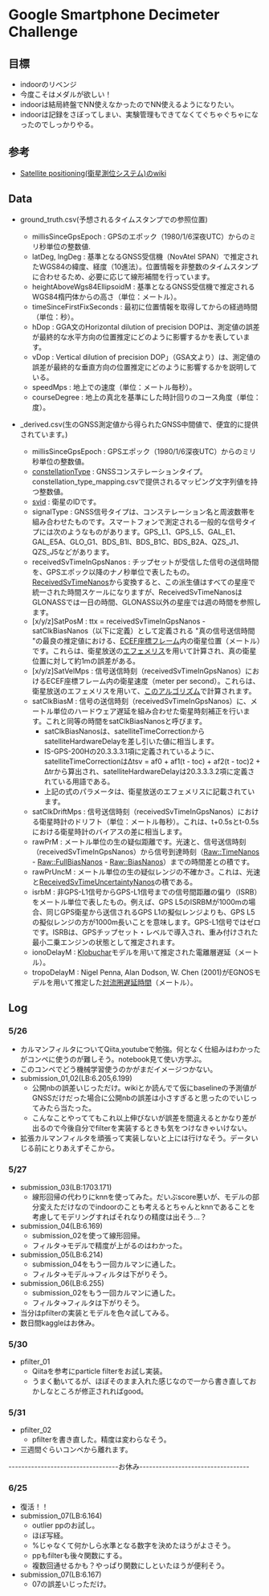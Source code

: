 # Google Smartphone Decimeter Challenge

## 目標
- indoorのリベンジ
- 今度こそはメダルが欲しい！
- indoorは結局終盤でNN使えなかったのでNN使えるようになりたい。
- indoorは記録をさぼってしまい、実験管理もできてなくてぐちゃぐちゃになったのでしっかりやる。


## 参考
- [Satellite positioning(衛星測位システム)のwiki](https://ja.wikipedia.org/wiki/%E8%A1%9B%E6%98%9F%E6%B8%AC%E4%BD%8D%E3%82%B7%E3%82%B9%E3%83%86%E3%83%A0)

## Data
- ground_truth.csv(予想されるタイムスタンプでの参照位置)
  - millisSinceGpsEpoch : GPSのエポック（1980/1/6深夜UTC）からのミリ秒単位の整数値.
  - latDeg, lngDeg : 基準となるGNSS受信機（NovAtel SPAN）で推定されたWGS84の緯度、経度（10進法）。位置情報を非整数のタイムスタンプに合わせるため、必要に応じて線形補間を行っています。
  - heightAboveWgs84EllipsoidM : 基準となるGNSS受信機で推定されるWGS84楕円体からの高さ（単位：メートル）。
  - timeSinceFirstFixSeconds : 最初に位置情報を取得してからの経過時間（単位：秒）。
  - hDop : GGA文のHorizontal dilution of precision DOPは、測定値の誤差が最終的な水平方向の位置推定にどのように影響するかを表しています。
  - vDop : Vertical dilution of precision DOP」（GSA文より）は、測定値の誤差が最終的な垂直方向の位置推定にどのように影響するかを説明している。
  - speedMps : 地上での速度（単位：メートル毎秒）。
  - courseDegree : 地上の真北を基準にした時計回りのコース角度（単位：度）。

- _derived.csv(生のGNSS測定値から得られたGNSS中間値で、便宜的に提供されています。)
  - millisSinceGpsEpoch : GPSエポック（1980/1/6深夜UTC）からのミリ秒単位の整数値。
  - [constellationType](https://developer.android.com/reference/android/location/GnssMeasurement#getConstellationType%28%29) : GNSSコンステレーションタイプ。constellation_type_mapping.csvで提供されるマッピング文字列値を持つ整数値。
  - [svid](https://developer.android.com/reference/android/location/GnssMeasurement#getSvid%28%29) : 衛星のIDです。
  - signalType : GNSS信号タイプは、コンステレーション名と周波数帯を組み合わせたものです。スマートフォンで測定される一般的な信号タイプには次のようなものがあります。GPS_L1、GPS_L5、GAL_E1、GAL_E5A、GLO_G1、BDS_B1I、BDS_B1C、BDS_B2A、QZS_J1、QZS_J5などがあります。
  - receivedSvTimeInGpsNanos : チップセットが受信した信号の送信時間を、GPSエポック以降のナノ秒単位で表したもの。[ReceivedSvTimeNanos](https://developer.android.com/reference/android/location/GnssMeasurement#getReceivedSvTimeNanos%28%29)から変換すると、この派生値はすべての星座で統一された時間スケールになりますが、ReceivedSvTimeNanosはGLONASSでは一日の時間、GLONASS以外の星座では週の時間を参照します。
  - [x/y/z]SatPosM : ttx = receivedSvTimeInGpsNanos - satClkBiasNanos（以下に定義）として定義される "真の信号送信時間 "の最良の推定値における、[ECEF座標フレーム](https://en.wikipedia.org/wiki/ECEF)内の衛星位置（メートル）です。これらは、衛星放送の[エフェメリス](https://novatel.com/support/known-solutions/gnss-ephemerides-and-almanacs)を用いて計算され、真の衛星位置に対して約1mの誤差がある。
  - [x/y/z]SatVelMps : 信号送信時刻（receivedSvTimeInGpsNanos）におけるECEF座標フレーム内の衛星速度（meter per second）。これらは、衛星放送のエフェメリスを用いて、[このアルゴリズム](https://fenrir.naruoka.org/download/autopilot/note/080205_gps/gps_velocity.pdf)で計算されます。
  - satClkBiasM : 信号の送信時刻（receivedSvTimeInGpsNanos）に、メートル単位のハードウェア遅延を組み合わせた衛星時刻補正を行います。これと同等の時間をsatClkBiasNanosと呼びます。
    - satClkBiasNanosは、satelliteTimeCorrectionからsatelliteHardwareDelayを差し引いた値に相当します。
    - IS-GPS-200Hの20.3.3.3.1項に定義されているように、satelliteTimeCorrectionは∆tsv = af0 + af1(t - toc) + af2(t - toc)2 + ∆trから算出され、satelliteHardwareDelayは20.3.3.3.2項に定義されている用語である。
    - 上記の式のパラメータは、衛星放送のエフェメリスに記載されています。
  - satClkDriftMps : 信号送信時刻（receivedSvTimeInGpsNanos）における衛星時計のドリフト（単位：メートル毎秒）。これは、t+0.5sとt-0.5sにおける衛星時計のバイアスの差に相当します。
  - rawPrM : メートル単位の生の疑似距離です。光速と、信号送信時刻（receivedSvTimeInGpsNanos）から信号到達時刻（[Raw::TimeNanos](https://developer.android.com/reference/android/location/GnssClock#getTimeNanos%28%29) - [Raw::FullBiasNanos](https://developer.android.com/reference/android/location/GnssClock#getFullBiasNanos%28%29) - [Raw::BiasNanos](https://developer.android.com/reference/android/location/GnssClock#getBiasNanos%28%29)）までの時間差との積です。
  - rawPrUncM :  メートル単位の生の疑似レンジの不確かさ。これは、光速と[ReceivedSvTimeUncertaintyNanos](https://developer.android.com/reference/android/location/GnssMeasurement#getReceivedSvTimeUncertaintyNanos%28%29)の積である。
  - isrbM : 非GPS-L1信号からGPS-L1信号までの信号間距離の偏り（ISRB）をメートル単位で表したもの。例えば、GPS L5のISRBMが1000mの場合、同じGPS衛星から送信されるGPS L1の擬似レンジよりも、GPS L5の擬似レンジの方が1000m長いことを意味します。GPS-L1信号ではゼロです。ISRBは、GPSチップセット・レベルで導入され、重み付けされた最小二乗エンジンの状態として推定されます。
  - ionoDelayM : [Klobuchar](http://www.navipedia.net/index.php/Klobuchar_Ionospheric_Model)モデルを用いて推定された電離層遅延（メートル）。
  - tropoDelayM : Nigel Penna, Alan Dodson, W. Chen (2001)がEGNOSモデルを用いて推定した[対流圏遅延時間](https://www.cambridge.org/core/journals/journal-of-navigation/article/abs/assessment-of-egnos-tropospheric-correction-model/1F187CB66A815FE22B75A1C2BFB728E2)（メートル）。



## Log

### 5/26
- カルマンフィルタについてQiita,youtubeで勉強。何となく仕組みはわかったがコンペに使うのが難しそう。notebook見て使い方学ぶ。
- このコンペでどう機械学習使うのかがまだイメージつかない。
- submission_01,02(LB:6.205,6.199)
  - 公開nbの誤差いじっただけ。wikiとか読んでて仮にbaselineの予測値がGNSSだけだった場合に公開nbの誤差は小さすぎると思ったのでいじってみたら当たった。
  - こんなことやっててもこれ以上伸びないが誤差を間違えるとかなり差が出るので今後自分でfilterを実装するときも気をつけなきゃいけない。
- 拡張カルマンフィルタを頑張って実装しないと上には行けなそう。データいじる前にとりあえずそこから。

### 5/27
- submission_03(LB:1703.171)
  - 線形回帰の代わりにknnを使ってみた。だいぶscore悪いが、モデルの部分変えただけなのでindoorのことも考えるとちゃんとknnであることを考慮してモデリングすればそれなりの精度は出そう…？
- submission_04(LB:6.169)
  - submission_02を使って線形回帰。
  - フィルタ→モデルで精度が上がるのはわかった。
- submission_05(LB:6.214)
  - submission_04をもう一回カルマンに通した。
  - フィルタ→モデル→フィルタは下がりそう。
- submission_06(LB:6.255)
  - submission_02をもう一回カルマンに通した。
  - フィルタ→フィルタは下がりそう。
- 当分はpfilterの実装とモデルを色々試してみる。
- 数日間kaggleはお休み。

### 5/30
- pfilter_01
  - Qiitaを参考にparticle filterをお試し実装。
  - うまく動いてるが、ほぼそのまま入れた感じなので一から書き直しておかしなところが修正されればgood。

### 5/31
- pfilter_02
  - pfilterを書き直した。精度は変わらなそう。
- 三週間ぐらいコンペから離れます。

----------------------------------お休み----------------------------------

### 6/25
- 復活！！
- submission_07(LB:6.164)
  - outlier ppのお試し。
  - ほぼ写経。
  - %じゃなくて何かしら水準となる数字を決めたほうがよさそう。
  - ppもfilterも後々関数にする。
  - 複数回通せるかも？やっぱり関数にしといたほうが便利そう。
- submission_07(LB:6.167)
  - 07の誤差いじっただけ。

